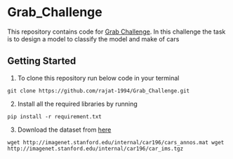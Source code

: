 # Grab_Challenge

<a>This repository contains code for [Grab Challenge](https://www.aiforsea.com/). In this challenge the task is to design a model to classify the model and make of cars</a>

## Getting Started

1. To clone this repository run below code in your terminal

<t>```git clone https://github.com/rajat-1994/Grab_Challenge.git```</t>

2. Install all the required libraries by running

<t>```pip install -r requirement.txt```</t>

3. Download the dataset from [here](https://ai.stanford.edu/~jkrause/cars/car_dataset.html)

<t>```wget http://imagenet.stanford.edu/internal/car196/cars_annos.mat
   wget http://imagenet.stanford.edu/internal/car196/car_ims.tgz```</t>
